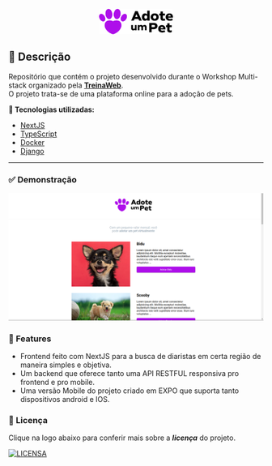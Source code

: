 <p align="center">
  <img src=".github/media/logo.svg" alt="logo" height="50"/>
</p>

## 🐶 Descrição

Repositório que contém o projeto desenvolvido durante o Workshop Multi-stack organizado pela **[TreinaWeb](https://www.treinaweb.com.br/)**. <br />
O projeto trata-se de uma plataforma online para a adoção de pets.

**🔗 Tecnologias utilizadas:**

- [NextJS](https://nextjs.org/)
- [TypeScript](https://www.typescriptlang.org/)
- [Docker](https://www.docker.com/)
- [Django](https://www.djangoproject.com/)

---

### ✅ Demonstração

<img src=".github/media/app.png" />

### 🌟 Features

- Frontend feito com NextJS para a busca de diaristas em certa região de maneira simples e objetiva.
- Um backend que oferece tanto uma API RESTFUL responsiva pro frontend e pro mobile.
- Uma versão Mobile do projeto criado em EXPO que suporta tanto dispositivos android e IOS.

###

### 🔖 Licença

Clique na logo abaixo para conferir mais sobre a **_licença_** do projeto.

[![LICENSA](https://img.shields.io/badge/MIT-E58080?style=for-the-badge&logo=bookstack&logoColor=white)](/LICENSE)
